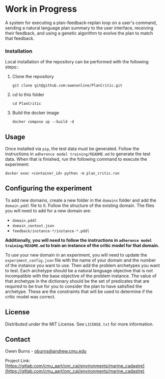 # Work in Progress

A system for executing a plan-feedback-replan loop on a user's command, sending a natural language plan summary to the user interface, receiving their feedback, and using a genetic algorithm to evolve the plan to match that feedback.

### Installation

Local installation of the repository can be performed with the following steps::

1.  Clone the repository
    ```
    git clone git@github.com:owenonline/PlanCritic.git
    ```

2.  cd to this folder

    ```
    cd PlanCritic
    ```

3.  Build the docker image
    ```
    docker compose up --build -d
    ```

## Usage

Once installed via `pip`, the test data must be generated. Follow the instructions in `adherence model training/README.md` to generate the test data. When that is finished, run the following command to execute the experiment:

```
docker exec <container_id> python -m plan_critic.run
```

## Configuring the experiment

To add new domains, create a new folder in the `domains` folder and add the `domain.pddl` file to it. Follow the structure of the existing domain. The files you will need to add for a new domain are:

- `domain.pddl`
- `domain_context.json`
- `feedback/instance-*/instance-*.pddl`

**Additionally, you will need to follow the instructions in `adherence model training/README.md` to train an instance of the critic model for that domain.**

To use your new domain in an experiment, you will need to update the `experiment_config.json` file with the name of your domain and the number of the instance you want to use. Then add the problem archetypes you want to test. Each archetype should be a natural language objective that is not incompatible with the base objective of the problem instance. The value of that archetype in the dictionary should be the set of predicates that are required to be true for you to consider the plan to have satisfied the archetype. These are the constraints that will be used to determine if the critic model was correct.

## License

Distributed under the MIT License. See `LICENSE.txt` for more information.


## Contact

Owen Burns - oburns@andrew.cmu.edu

Project Link: [https://gitlab.com/cmu_aart/onr_cai/environments/marine_cadastre](https://gitlab.com/cmu_aart/onr_cai/environments/marine_cadastre)
